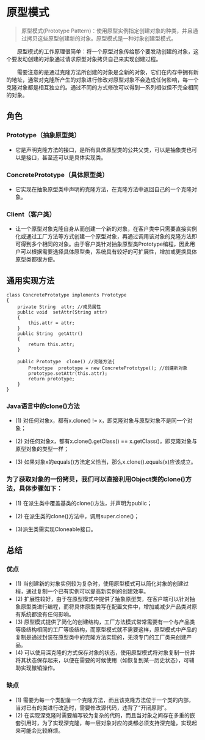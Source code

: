 # 原型模式

> 原型模式(Prototype  Pattern)：使用原型实例指定创建对象的种类，并且通过拷贝这些原型创建新的对象。原型模式是一种对象创建型模式。

&#8195;&#8195;原型模式的工作原理很简单：将一个原型对象传给那个要发动创建的对象，这个要发动创建的对象通过请求原型对象拷贝自己来实现创建过程。

&#8195;&#8195;需要注意的是通过克隆方法所创建的对象是全新的对象，它们在内存中拥有新的地址，通常对克隆所产生的对象进行修改对原型对象不会造成任何影响，每一个克隆对象都是相互独立的。通过不同的方式修改可以得到一系列相似但不完全相同的对象。

## 角色

### Prototype（抽象原型类）

- 它是声明克隆方法的接口，是所有具体原型类的公共父类，可以是抽象类也可以是接口，甚至还可以是具体实现类。

### ConcretePrototype（具体原型类）

- 它实现在抽象原型类中声明的克隆方法，在克隆方法中返回自己的一个克隆对象。

### Client（客户类）

- 让一个原型对象克隆自身从而创建一个新的对象，在客户类中只需要直接实例化或通过工厂方法等方式创建一个原型对象，再通过调用该对象的克隆方法即可得到多个相同的对象。由于客户类针对抽象原型类Prototype编程，因此用户可以根据需要选择具体原型类，系统具有较好的可扩展性，增加或更换具体原型类都很方便。


## 通用实现方法

```
class ConcretePrototype implements Prototype
{
	private String  attr; //成员属性
	public void  setAttr(String attr)
	{
    	this.attr = attr;
	}
	public String  getAttr()
	{
    	return this.attr;
	}

	public Prototype  clone() //克隆方法{
	    Prototype  prototype = new ConcretePrototype(); //创建新对象
	    prototype.setAttr(this.attr);
	    return prototype;
	}
}
```



### Java语言中的clone()方法

- (1) 对任何对象x，都有x.clone() != x，即克隆对象与原型对象不是同一个对象；

- (2) 对任何对象x，都有x.clone().getClass() == x.getClass()，即克隆对象与原型对象的类型一样；

- (3) 如果对象x的equals()方法定义恰当，那么x.clone().equals(x)应该成立。

  

### 为了获取对象的一份拷贝，我们可以直接利用Object类的clone()方法，具体步骤如下：

- (1) 在派生类中覆盖基类的clone()方法，并声明为public；

- (2) 在派生类的clone()方法中，调用super.clone()；

- (3)派生类需实现Cloneable接口。

## 总结

### 优点

- (1) 当创建新的对象实例较为复杂时，使用原型模式可以简化对象的创建过程，通过复制一个已有实例可以提高新实例的创建效率。
- (2) 扩展性较好，由于在原型模式中提供了抽象原型类，在客户端可以针对抽象原型类进行编程，而将具体原型类写在配置文件中，增加或减少产品类对原有系统都没有任何影响。
- (3) 原型模式提供了简化的创建结构，工厂方法模式常常需要有一个与产品类等级结构相同的工厂等级结构，而原型模式就不需要这样，原型模式中产品的复制是通过封装在原型类中的克隆方法实现的，无须专门的工厂类来创建产品。
- (4) 可以使用深克隆的方式保存对象的状态，使用原型模式将对象复制一份并将其状态保存起来，以便在需要的时候使用（如恢复到某一历史状态），可辅助实现撤销操作。

### 缺点

- (1) 需要为每一个类配备一个克隆方法，而且该克隆方法位于一个类的内部，当对已有的类进行改造时，需要修改源代码，违背了“开闭原则”。
- (2) 在实现深克隆时需要编写较为复杂的代码，而且当对象之间存在多重的嵌套引用时，为了实现深克隆，每一层对象对应的类都必须支持深克隆，实现起来可能会比较麻烦。
